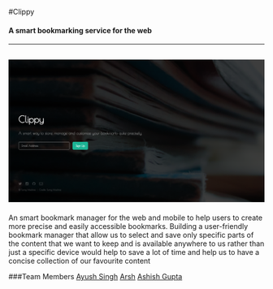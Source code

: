 #Clippy
#### A smart bookmarking service for the web
-----------
![alt tag](https://raw.githubusercontent.com/The-Turing-Machine/Clippy/gh-pages/Dashboard/images/screenshot.png)
-----------
An smart bookmark manager for the web and mobile to help users to create more precise and easily accessible bookmarks.
Building a user-friendly bookmark manager that allow us to select and save only specific parts of the content that we want to keep and is available anywhere to us rather than just a specific device would help to save a lot of time and help us to have a concise collection of our favourite content


###Team Members
[Ayush Singh](https://github.com/ayush1997/)
[Arsh](https://github.com/arsh23/)
[Ashish Gupta](https://github.com/thinker3197/)



